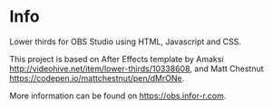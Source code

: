 # Info
Lower thirds for OBS Studio using HTML, Javascript and CSS.

This project is based on After Effects template by Amaksi http://videohive.net/item/lower-thirds/10338608, and Matt Chestnut https://codepen.io/mattchestnut/pen/dMrONe.

More information can be found on https://obs.infor-r.com.
